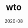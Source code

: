 ---
title: 'wto'
date: '2020-08'
skills: 'nodejs,javascript,express,mongodb'
description: '주문서 작성에 불편함을 덜어주는 초간단 미니 ERP(heroku 배포의 특성상 로딩에 조금 시간이 걸립니다.)'
githubUrl1: 'https://github.com/tyange/wto'
serviceUrl: 'https://what-the-order.herokuapp.com/'
---